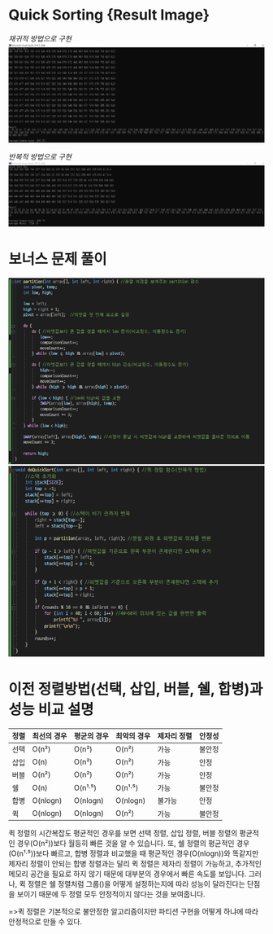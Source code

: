 # Quick Sorting {Result Image}
*재귀적 방법으로 구현*
![](./quicksort(재귀).PNG)

*반복적 방법으로 구현*
![](./quicksort(반복).PNG)

# 보너스 문제 풀이
![](./B_quicksort1.PNG)
![](./B_quicksort2.PNG)

# 이전 정렬방법(선택, 삽입, 버블, 쉘, 합병)과 성능 비교 설명
| 정렬 | 최선의 경우 | 평균의 경우 | 최악의 경우 | 제자리 정렬 | 안정성 |
|------|-------------|--------------|-------------|-------------|--------|
| 선택 |    O(n²)    |     O(n²)    |     O(n²)    |    가능     | 불안정 |
| 삽입 |     O(n)    |     O(n²)    |     O(n²)    |    가능     |  안정  |
| 버블 |    O(n²)    |     O(n²)    |     O(n²)    |    가능     |  안정  |
|  쉘  |     O(n)    |    O(n¹·⁵)   |    O(n¹·⁵)   |    가능     | 불안정 |
| 합병 |  O(nlogn)   |   O(nlogn)   |   O(nlogn)   |    불가능   |  안정  |
|  퀵  |   O(nlogn)  |   O(nlogn)   |    O(n²)     |    가능     | 불안정 |

퀵 정렬의 시간복잡도 평균적인 경우를 보면 선택 정렬, 삽입 정렬, 버블 정렬의 평균적인 경우(O(n²))보다 월등히 빠른 것을 알 수 있습니다. 또, 쉘 정렬의 평균적인 경우(O(n¹·⁵))보다 빠르고, 합병 정렬과 비교했을 때 평균적인 경우(O(nlogn))와 똑같지만 제자리 정렬이 안되는 합병 정렬과는 달리 퀵 정렬은 제자리 정렬이 가능하고, 추가적인 메모리 공간을 필요로 하지 않기 때문에 대부분의 경우에서 빠른 속도를 보입니다. 
그러나, 퀵 정렬은 쉘 정렬처럼 그룹(<!--여기서 그룹이란, 쉘 정렬은 gap, 퀵 정렬은 pivot을 말함-->)을 어떻게 설정하는지에 따라 성능이 달라진다는 단점을 보이기 때문에 두 정렬 모두 안정적이지 않다는 것을 보여줍니다.

=>퀵 정렬은 기본적으로 불안정한 알고리즘이지만 파티션 구현을 어떻게 하냐에 따라 안정적으로 만들 수 있다.

